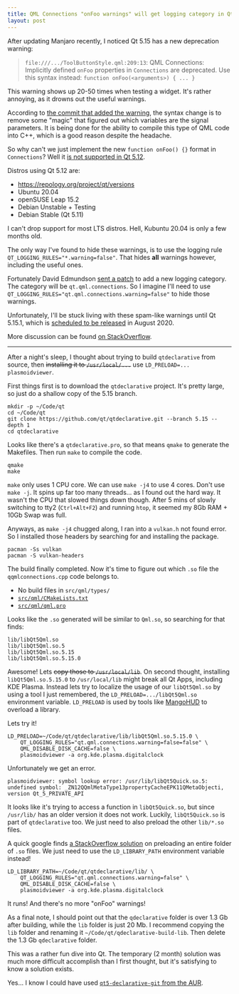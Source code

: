 ```yaml
---
title: QML Connections "onFoo warnings" will get logging category in Qt 5.15.1
layout: post
---
```


After updating Manjaro recently, I noticed Qt 5.15 has a new deprecation warning:

> `file:///.../ToolButtonStyle.qml:209:13`:
> QML Connections:
> Implicitly defined `onFoo` properties in `Connections` are deprecated.
> Use this syntax instead: `function onFoo(<arguments>) { ... }`

This warning shows up 20-50 times when testing a widget. It's rather annoying, as it drowns out the useful warnings.

According to [the commit that added the warning](https://github.com/qt/qtdeclarative/commit/efe0bec9468d75b768d1e26d2a8b440ade5ba632), the syntax change is to remove some "magic" that figured out which variables are the signal parameters. It is being done for the ability to compile this type of QML code into C++, which is a good reason despite the headache.

So why can't we just implement the new `function onFoo() {}` format in `Connections`? Well it [is not supported in Qt 5.12](https://github.com/qt/qtdeclarative/commit/a2eef6b511988b2435c4e39b6b5551e857ce7775).

Distros using Qt 5.12 are:

* <https://repology.org/project/qt/versions>
* Ubuntu 20.04
* openSUSE Leap 15.2
* Debian Unstable + Testing
* Debian Stable (Qt 5.11)

I can't drop support for most LTS distros. Hell, Kubuntu 20.04 is only a few months old.

The only way I've found to hide these warnings, is to use the logging rule `QT_LOGGING_RULES="*.warning=false"`. That hides **all** warnings however, including the useful ones.

Fortunately David Edmundson [sent a patch](https://codereview.qt-project.org/c/qt/qtdeclarative/+/293011) to add a new logging category. The category will be `qt.qml.connections`. So I imagine I'll need to use `QT_LOGGING_RULES="qt.qml.connections.warning=false"` to hide those warnings.

Unfortunately, I'll be stuck living with these spam-like warnings until Qt 5.15.1, which is [scheduled to be released](https://wiki.qt.io/Qt_5.15_Release) in August 2020.

More discussion can be found [on StackOverflow](https://stackoverflow.com/questions/62297192/qml-connections-implicitly-defined-onfoo-properties-in-connections-are-deprecat).

----

After a night's sleep, I thought about trying to build `qtdeclarative` from source, then ~~installing it to `/usr/local/...`~~ use `LD_PRELOAD=... plasmoidviewer`.

First things first is to download the `qtdeclarative` project. It's pretty large, so just do a shallow copy of the 5.15 branch.

```
mkdir -p ~/Code/qt
cd ~/Code/qt
git clone https://github.com/qt/qtdeclarative.git --branch 5.15 --depth 1
cd qtdeclarative
```

Looks like there's a `qtdeclarative.pro`, so that means `qmake` to generate the Makefiles. Then run `make` to compile the code.

```
qmake
make
```

`make` only uses 1 CPU core. We can use `make -j4` to use 4 cores. Don't use `make -j`. It spins up far too many threads... as I found out the hard way. It wasn't the CPU that slowed things down though. After 5 mins of slowly switching to tty2 (`Ctrl+Alt+F2`) and running `htop`, it seemed my 8Gb RAM + 10Gb Swap was full.

Anyways, as `make -j4` chugged along, I ran into a `vulkan.h` not found error. So I installed those headers by searching for and installing the package.

```
pacman -Ss vulkan
pacman -S vulkan-headers
```

The build finally completed. Now it's time to figure out which `.so` file the `qqmlconnections.cpp` code belongs to.

* No build files in `src/qml/types/`
* [`src/qml/CMakeLists.txt`](https://github.com/qt/qtdeclarative/blob/dev/src/qml/CMakeLists.txt)
* [`src/qml/qml.pro`](https://github.com/qt/qtdeclarative/blob/dev/src/qml/qml.pro)

Looks like the `.so` generated will be similar to `Qml.so`, so searching for that finds:

```
lib/libQt5Qml.so
lib/libQt5Qml.so.5
lib/libQt5Qml.so.5.15
lib/libQt5Qml.so.5.15.0
```

Awesome! Lets ~~copy those to `/usr/local/lib`~~. On second thought, installing `libQt5Qml.so.5.15.0` to `/usr/local/lib` might break all Qt Apps, including KDE Plasma. Instead lets try to localize the usage of our `libQt5Qml.so` by using a tool I just remembered, the `LD_PRELOAD=.../libQt5Qml.so` environment variable. `LD_PRELOAD` is used by tools like [MangoHUD](https://github.com/flightlessmango/MangoHud) to overload a library.

Lets try it!

```
LD_PRELOAD=~/Code/qt/qtdeclarative/lib/libQt5Qml.so.5.15.0 \
    QT_LOGGING_RULES="qt.qml.connections.warning=false=false" \
    QML_DISABLE_DISK_CACHE=false \
    plasmoidviewer -a org.kde.plasma.digitalclock
```

Unfortunately we get an error.

```
plasmoidviewer: symbol lookup error: /usr/lib/libQt5Quick.so.5: undefined symbol: _ZN12QQmlMetaType13propertyCacheEPK11QMetaObjecti, version Qt_5_PRIVATE_API
```

It looks like it's trying to access a function in `libQt5Quick.so`, but since `/usr/lib/` has an older version it does not work. Luckily, `libQt5Quick.so` is part of `qtdeclarative` too. We just need to also preload the other `lib/*.so` files.

A quick google finds [a StackOverflow solution](https://stackoverflow.com/questions/13820171/ld-library-path-not-working-while-ld-preload-works-fine) on preloading an entire folder of `.so` files. We just need to use the `LD_LIBRARY_PATH` environment variable instead!

```
LD_LIBRARY_PATH=~/Code/qt/qtdeclarative/lib/ \
    QT_LOGGING_RULES="qt.qml.connections.warning=false" \
    QML_DISABLE_DISK_CACHE=false \
    plasmoidviewer -a org.kde.plasma.digitalclock
```

It runs! And there's no more "onFoo" warnings!

As a final note, I should point out that the `qdeclarative` folder is over 1.3 Gb after building, while the `lib` folder is just 20 Mb. I recommend copying the `lib` folder and renaming it `~/Code/qt/qdeclarative-build-lib`. Then delete the 1.3 Gb `qdeclarative` folder.

This was a rather fun dive into Qt. The temporary (2 month) solution was much more difficult accomplish than I first thought, but it's satisfying to know a solution exists.

Yes... I know I could have used [`qt5-declarative-git` from the AUR](https://aur.archlinux.org/packages/qt5-declarative-git/).
